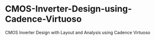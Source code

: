 # CMOS-Inverter-Design-using-Cadence-Virtuoso
CMOS Inverter Design with Layout and Analysis using Cadence Virtuoso
